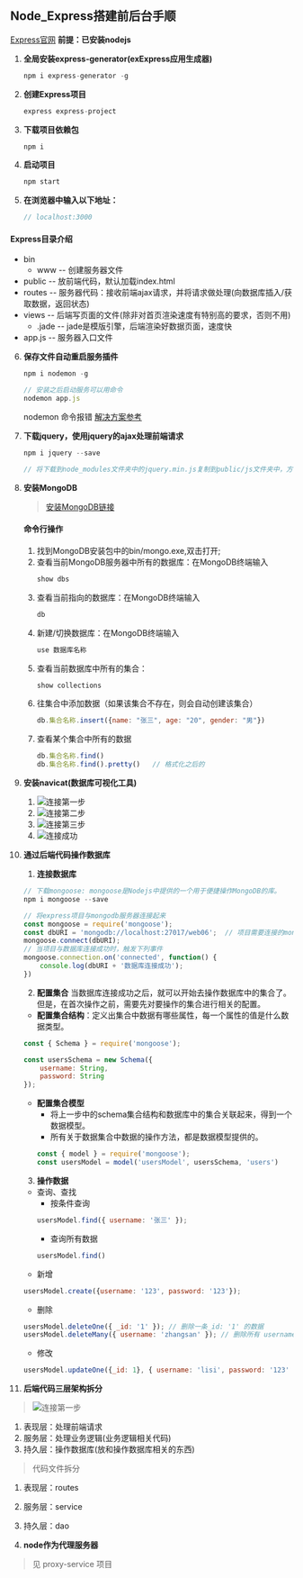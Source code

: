 ## Node_Express搭建前后台手顺
[Express官网](https://www.expressjs.com.cn/)
**前提：已安装nodejs**
1. **全局安装express-generator(exExpress应用生成器)**
    ```js
    npm i express-generator -g
    ```
2. **创建Express项目**
    ```js
    express express-project
    ```
3. **下载项目依赖包**
    ```js
    npm i
    ```
4. **启动项目**
    ```js
    npm start
    ```
5. **在浏览器中输入以下地址：**
    ```js
    // localhost:3000
    ```
#### **Express目录介绍**
+ bin
    + www -- 创建服务器文件
+ public -- 放前端代码，默认加载index.html
+ routes -- 服务器代码：接收前端ajax请求，并将请求做处理(向数据库插入/获取数据，返回状态)
+ views -- 后端写页面的文件(除非对首页渲染速度有特别高的要求，否则不用)
    + .jade -- jade是模版引擎，后端渲染好数据页面，速度快
+ app.js -- 服务器入口文件


6. **保存文件自动重启服务插件**
    ```js
    npm i nodemon -g

    // 安装之后启动服务可以用命令
    nodemon app.js
    ```
    nodemon 命令报错
    [解决方案参考](https://blog.csdn.net/webjxy/article/details/121193543)


7. **下载jquery，使用jquery的ajax处理前端请求**
    ```js
    npm i jquery --save

    // 将下载到node_modules文件夹中的jquery.min.js复制到public/js文件夹中，方便前端代码引用
    ```

8. **安装MongoDB**
   > [安装MongoDB链接](https://www.runoob.com/mongodb/mongodb-window-install.html)
    #### **命令行操作**
    1. 找到MongoDB安装包中的bin/mongo.exe,双击打开;
    2. 查看当前MongoDB服务器中所有的数据库：在MongoDB终端输入 
        ```js
        show dbs
        ```
    3. 查看当前指向的数据库：在MongoDB终端输入 
        ```js
        db
        ```
    4. 新建/切换数据库：在MongoDB终端输入 
        ```js
        use 数据库名称
        ```
    5. 查看当前数据库中所有的集合：
        ```js
        show collections
        ```
    6. 往集合中添加数据（如果该集合不存在，则会自动创建该集合）
        ```js
        db.集合名称.insert({name: "张三", age: "20", gender: "男"})
        ```
    7. 查看某个集合中所有的数据
        ```js
        db.集合名称.find()
        db.集合名称.find().pretty()   // 格式化之后的
        ```
    
9. **安装navicat(数据库可视化工具)**
    1. ![连接第一步](./public/img/mongoDB-connect-1.png)
    2. ![连接第二步](./public/img/mongoDB-connect-2.png)
    3. ![连接第三步](./public/img/mongoDB-connect-3.png)
    4. ![连接成功](./public/img/mongoDB-connected.png)

10. **通过后端代码操作数据库**
    1. **连接数据库**
    ```js
    // 下载mongoose: mongoose是Nodejs中提供的一个用于便捷操作MongoDB的库。
    npm i mongoose --save
    ```
    ```js
    // 将express项目与mongodb服务器连接起来
    const mongoose = require('mongoose');
    const dbURI = 'mongodb://localhost:27017/web06';  // 项目需要连接的mongodb数据库地址
    mongoose.connect(dbURI);
    // 当项目与数据库连接成功时，触发下列事件
    mongoose.connection.on('connected', function() {
        console.log(dbURI + '数据库连接成功');
    })
    ```
    2. **配置集合**
    当数据库连接成功之后，就可以开始去操作数据库中的集合了。
    但是，在首次操作之前，需要先对要操作的集合进行相关的配置。
    + **配置集合结构**：定义出集合中数据有哪些属性，每一个属性的值是什么数据类型。
    ```js
    const { Schema } = require('mongoose');

    const usersSchema = new Schema({
        username: String,
        password: String
    });
    ```

    + **配置集合模型**
        - 将上一步中的schema集合结构和数据库中的集合关联起来，得到一个数据模型。
        - 所有关于数据集合中数据的操作方法，都是数据模型提供的。
        ```js
        const { model } = require('mongoose');
        const usersModel = model('usersModel', usersSchema, 'users')
        ``` 
    3. **操作数据**
    + 查询、查找
        - 按条件查询
        ```js
        usersModel.find({ username: '张三' });
        ```
        - 查询所有数据
        ```js
        usersModel.find()
        ```
    + 新增
    ```js
    usersModel.create({username: '123', password: '123'});
    ```
    + 删除
    ```js
    usersModel.deleteOne({ _id: '1' }); // 删除一条_id: '1' 的数据
    usersModel.deleteMany({ username: 'zhangsan' }); // 删除所有 username: 'zhangsan' 的数据
    ```
    + 修改
    ```js
    usersModel.updateOne({_id: 1}, { username: 'lisi', password: '123' }); // 第一个参数，查找更新的数据；第二个参数，更新的新数据。
    ```
11. **后端代码三层架构拆分**
> ![连接第一步](./public/img/mongoDB-connect-1.png)
 1. 表现层：处理前端请求
 2. 服务层：处理业务逻辑(业务逻辑相关代码)
 3. 持久层：操作数据库(放和操作数据库相关的东西)

> 代码文件拆分
 1. 表现层：routes
 2. 服务层：service
 3. 持久层：dao

 12. **node作为代理服务器**
 > 见 proxy-service 项目
 
